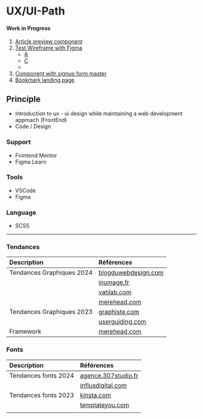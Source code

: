 # UX/UI-Path

#### Work in Progress
  1. [Article preview component](https://www.frontendmentor.io/challenges/article-preview-component-dYBN_pYFT) 
  2. [Test Wireframe with Figma](https://www.figma.com/file/pSAnXOIULneuTG2sezAdlG/TestWireframe?type=design&node-id=0%3A1&mode=design&t=khtYaHOxUjfrpotn-1)
       - [A](https://www.figma.com/file/VAkvr9aT5Eyx7rJzhXJkjF/Loading-animation?type=design&node-id=0%3A1&mode=design&t=xIyXKN75eMuCkjP6-1)
       - [C]()
       - 
  3. [Component with signup form master](https://www.frontendmentor.io/challenges/intro-component-with-signup-form-5cf91bd49edda32581d28fd1)
  4. [Bookmark landing page](https://www.frontendmentor.io/challenges/bookmark-landing-page-5d0b588a9edda32581d29158)

## Principle

  - Introduction to ux - ui design while maintaining a web development approach (FrontEnd)
  - Code / Design

### Support

  - Frontend Mentor
  - Figma Learn

### Tools

  - VSCode
  - Figma

### Language

  - SCSS

---

### Tendances

| Description                    |Références                      |
| :--------                      | :----------------------------  |
| Tendances Graphiques 2024      | [blogduwebdesign.com](https://www.blogduwebdesign.com/blog/graphisme/tendances-graphiques-2024.html) |
|  | [inumage.fr](https://unimage.fr/5-grandes-tendances-du-design-web-en-2024/)  |
|   | [vatilab.com](https://www.vatilab.com/7-tendances-2024-design-web) |
| | [merehead.com](https://merehead.com/fr/blog/tendances-de-conception-graphique-2024/) |
| Tendances Graphiques 2023      |  [graphiste.com](https://graphiste.com/blog/tendances-graphiques-2023/) |
|                                |  [userguiding.com](https://userguiding.com/fr/blog/tendances-design-graphique/) |
| Framework  | [merehead.com](https://merehead.com/blog/css-frameworks-2024/)  |

### Fonts

| Description                    |Références                      |
| :--------                      | :----------------------------  |
| Tendances fonts 2024      | [agence.307studio.fr](https://agence.307studio.fr/50-polices-decriture-a-telecharger-gratuitement/) |
| | [influxdigital.com](https://www.influxdigital.com/blog/24-best-free-fonts-for-2024/tendances-de-conception-graphique-2024/) |
|Tendances fonts 2023      |  [kinsta.com](https://kinsta.com/fr/blog/meilleures-polices-google-fonts/) |
|                                |  [templateyou.com](https://templateyou.com/css-3d-text-effects/) |
|   |   |


